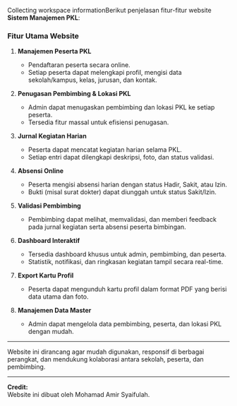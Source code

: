 Collecting workspace informationBerikut penjelasan fitur-fitur website **Sistem Manajemen PKL**:


### Fitur Utama Website

1. **Manajemen Peserta PKL**
   - Pendaftaran peserta secara online.
   - Setiap peserta dapat melengkapi profil, mengisi data sekolah/kampus, kelas, jurusan, dan kontak.

2. **Penugasan Pembimbing & Lokasi PKL**
   - Admin dapat menugaskan pembimbing dan lokasi PKL ke setiap peserta.
   - Tersedia fitur massal untuk efisiensi penugasan.

3. **Jurnal Kegiatan Harian**
   - Peserta dapat mencatat kegiatan harian selama PKL.
   - Setiap entri dapat dilengkapi deskripsi, foto, dan status validasi.

4. **Absensi Online**
   - Peserta mengisi absensi harian dengan status Hadir, Sakit, atau Izin.
   - Bukti (misal surat dokter) dapat diunggah untuk status Sakit/Izin.

5. **Validasi Pembimbing**
   - Pembimbing dapat melihat, memvalidasi, dan memberi feedback pada jurnal kegiatan serta absensi peserta bimbingan.

6. **Dashboard Interaktif**
   - Tersedia dashboard khusus untuk admin, pembimbing, dan peserta.
   - Statistik, notifikasi, dan ringkasan kegiatan tampil secara real-time.

7. **Export Kartu Profil**
   - Peserta dapat mengunduh kartu profil dalam format PDF yang berisi data utama dan foto.

8. **Manajemen Data Master**
   - Admin dapat mengelola data pembimbing, peserta, dan lokasi PKL dengan mudah.

---

Website ini dirancang agar mudah digunakan, responsif di berbagai perangkat, dan mendukung kolaborasi antara sekolah, peserta, dan pembimbing.

---

**Credit:**  
Website ini dibuat oleh Mohamad Amir Syaifulah.
